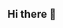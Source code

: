 ## Hi there 👋

<!--
**Egopi1998/Egopi1998** is a ✨ _special_ ✨ repository because its `README.md` (this file) appears on your GitHub profile.

Here are some ideas to get you started:

🔭 I’m currently working as Devops engineer
- 👯 I’m looking to collaborate on ...
- 🤔 I’m looking for help with ...
- 💬 Ask me about ...
📫 How to reach me: eegalapatigopi1998@gmail.com
😄 Pronouns: Gopi
- ⚡ Fun fact: ...
-->
